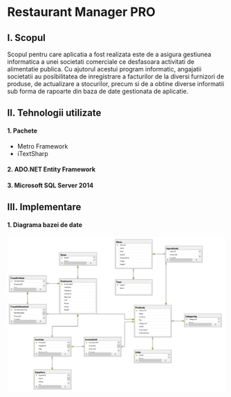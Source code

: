 # Restaurant Manager PRO

## I. Scopul

Scopul pentru care aplicatia a fost realizata este de a asigura gestiunea informatica a unei societati comerciale
ce desfasoara activitati de alimentatie publica. Cu ajutorul acestui program informatic, angajatii societatii au
posibilitatea de inregistrare a facturilor de la diversi furnizori de produse, de actualizare a stocurilor, precum si
de a obtine diverse informatii sub forma de rapoarte din baza de date gestionata de aplicatie. 

## II. Tehnologii utilizate

#### 1. Pachete

  - Metro Framework
  - iTextSharp
  
#### 2. ADO.NET Entity Framework
 
#### 3. Microsoft SQL Server 2014

## III. Implementare

#### 1. Diagrama bazei de date

![diagrama](https://github.com/leonardsfetcu/RestManager/blob/tnote/DB_Diagram.PNG)



